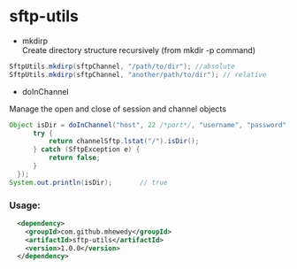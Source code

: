 # sftp-utils

 * mkdirp  
Create directory structure recursively (from mkdir -p command)   

```java
SftpUtils.mkdirp(sftpChannel, "/path/to/dir"); //absolute
SftpUtils.mkdirp(sftpChannel, "another/path/to/dir"); // relative
```

 * doInChannel    
 
  Manage the open and close of session and channel objects

```java
Object isDir = doInChannel("host", 22 /*port*/, "username", "password", channelSftp -> {
      try {
          return channelSftp.lstat("/").isDir();
      } catch (SftpException e) {
          return false;
      }
  });
System.out.println(isDir);       // true
```

### Usage:
```xml
  <dependency>
    <groupId>com.github.mhewedy</groupId>
    <artifactId>sftp-utils</artifactId>
    <version>1.0.0</version>
  </dependency>
  ```
